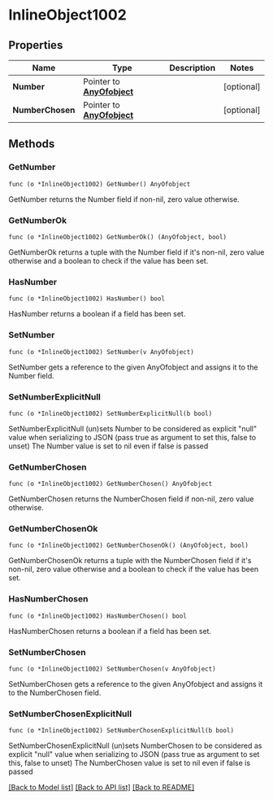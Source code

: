 # InlineObject1002

## Properties

Name | Type | Description | Notes
------------ | ------------- | ------------- | -------------
**Number** | Pointer to [**AnyOfobject**](anyOf&lt;object&gt;.md) |  | [optional] 
**NumberChosen** | Pointer to [**AnyOfobject**](anyOf&lt;object&gt;.md) |  | [optional] 

## Methods

### GetNumber

`func (o *InlineObject1002) GetNumber() AnyOfobject`

GetNumber returns the Number field if non-nil, zero value otherwise.

### GetNumberOk

`func (o *InlineObject1002) GetNumberOk() (AnyOfobject, bool)`

GetNumberOk returns a tuple with the Number field if it's non-nil, zero value otherwise
and a boolean to check if the value has been set.

### HasNumber

`func (o *InlineObject1002) HasNumber() bool`

HasNumber returns a boolean if a field has been set.

### SetNumber

`func (o *InlineObject1002) SetNumber(v AnyOfobject)`

SetNumber gets a reference to the given AnyOfobject and assigns it to the Number field.

### SetNumberExplicitNull

`func (o *InlineObject1002) SetNumberExplicitNull(b bool)`

SetNumberExplicitNull (un)sets Number to be considered as explicit "null" value
when serializing to JSON (pass true as argument to set this, false to unset)
The Number value is set to nil even if false is passed
### GetNumberChosen

`func (o *InlineObject1002) GetNumberChosen() AnyOfobject`

GetNumberChosen returns the NumberChosen field if non-nil, zero value otherwise.

### GetNumberChosenOk

`func (o *InlineObject1002) GetNumberChosenOk() (AnyOfobject, bool)`

GetNumberChosenOk returns a tuple with the NumberChosen field if it's non-nil, zero value otherwise
and a boolean to check if the value has been set.

### HasNumberChosen

`func (o *InlineObject1002) HasNumberChosen() bool`

HasNumberChosen returns a boolean if a field has been set.

### SetNumberChosen

`func (o *InlineObject1002) SetNumberChosen(v AnyOfobject)`

SetNumberChosen gets a reference to the given AnyOfobject and assigns it to the NumberChosen field.

### SetNumberChosenExplicitNull

`func (o *InlineObject1002) SetNumberChosenExplicitNull(b bool)`

SetNumberChosenExplicitNull (un)sets NumberChosen to be considered as explicit "null" value
when serializing to JSON (pass true as argument to set this, false to unset)
The NumberChosen value is set to nil even if false is passed

[[Back to Model list]](../README.md#documentation-for-models) [[Back to API list]](../README.md#documentation-for-api-endpoints) [[Back to README]](../README.md)


